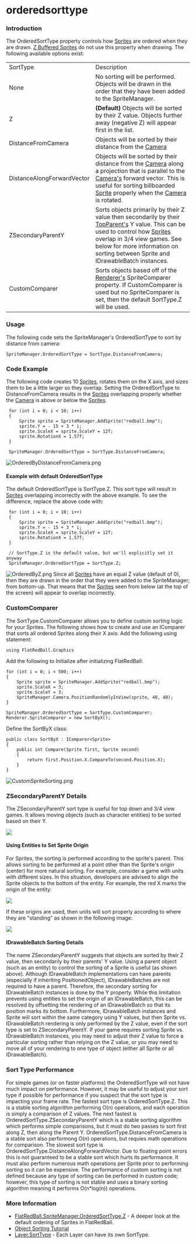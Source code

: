 # orderedsorttype

### Introduction

The OrderedSortType property controls how [Sprites](../../../../../frb/docs/index.php) are ordered when they are drawn. [Z Buffered Sprites](../../../../../frb/docs/index.php) do not use this property when drawing. The following available options exist:

|                            |                                                                                                                                                                                                                                                                                                                                                                     |
| -------------------------- | ------------------------------------------------------------------------------------------------------------------------------------------------------------------------------------------------------------------------------------------------------------------------------------------------------------------------------------------------------------------- |
| SortType                   | Description                                                                                                                                                                                                                                                                                                                                                         |
| None                       | No sorting will be performed. Objects will be drawn in the order that they have been added to the SpriteManager.                                                                                                                                                                                                                                                    |
| Z                          | **(Default)** Objects will be sorted by their Z value. Objects further away (negative Z) will appear first in the list.                                                                                                                                                                                                                                             |
| DistanceFromCamera         | Objects will be sorted by their distance from the [Camera](../../../../../frb/docs/index.php)                                                                                                                                                                                                                                                                       |
| DistanceAlongForwardVector | Objects will be sorted by their distance from the [Camera](../../../../../frb/docs/index.php) along a projection that is parallel to the [Camera's](../../../../../frb/docs/index.php) forward vector. This is useful for sorting billboarded [Sprite](../../../../../frb/docs/index.php) properly when the [Camera](../../../../../frb/docs/index.php) is rotated. |
| ZSecondaryParentY          | Sorts objects primarily by their Z value then secondarily by their [TopParent's](../../../../../frb/docs/index.php) Y value. This can be used to control how [Sprites](../../../../../frb/docs/index.php) overlap in 3/4 view games. See below for more information on sorting between Sprite and IDrawableBatch instances.                                         |
| CustomComparer             | Sorts objects based off of the [Renderer's](../../../../../frb/docs/index.php) SpriteComparer property. If CustomComparer is used but no SpriteComparer is set, then the default SortType.Z will be used.                                                                                                                                                           |

### Usage

The following code sets the SpriteManager's OrderedSortType to sort by distance from camera:

```
SpriteManager.OrderedSortType = SortType.DistanceFromCamera;
```

### Code Example

The following code creates 10 [Sprites](../../../../../frb/docs/index.php), rotates them on the X axis, and sizes them to be a little larger so they overlap. Setting the OrderedSortType to DistanceFromCamera results in the [Sprites](../../../../../frb/docs/index.php) overlapping properly whether the [Camera](../../../../../frb/docs/index.php) is above or below the [Sprites](../../../../../frb/docs/index.php).

```
 for (int i = 0; i < 10; i++)
 {
     Sprite sprite = SpriteManager.AddSprite("redball.bmp");
     sprite.Y = - 15 + 3 * i;
     sprite.ScaleX = sprite.ScaleY = 12f;
     sprite.RotationX = 1.57f;
 }

 SpriteManager.OrderedSortType = SortType.DistanceFromCamera;
```

![OrderedByDistanceFromCamera.png](../../../../../media/migrated_media-OrderedByDistanceFromCamera.png)

#### Example with default OrderedSortType

The default OrderedSortType is SortType.Z. This sort type will result in [Sprites](../../../../../frb/docs/index.php) overlapping incorrectly with the above example. To see the difference, replace the above code with:

```
 for (int i = 0; i < 10; i++)
 {
     Sprite sprite = SpriteManager.AddSprite("redball.bmp");
     sprite.Y = - 15 + 3 * i;
     sprite.ScaleX = sprite.ScaleY = 12f;
     sprite.RotationX = 1.57f;
 }

 // SortType.Z is the default value, but we'll explicitly set it anyway
 SpriteManager.OrderedSortType = SortType.Z;
```

![OrderedByZ.png](../../../../../media/migrated_media-OrderedByZ.png) Since all [Sprites](../../../../../frb/docs/index.php) have an equal Z value (default of 0), then they are drawn in the order that they were added to the SpriteManager; from bottom-up. That means that the [Sprites](../../../../../frb/docs/index.php) seen from below (at the top of the screen) will appear to overlap incorrectly.

### CustomComparer

The SortType.CustomComparer allows you to define custom sorting logic for your Sprites. The following shows how to create and use an IComparer that sorts all ordered Sprites along their X axis: Add the following using statement:

```
using FlatRedBall.Graphics
```

Add the following to Initialize after initializing FlatRedBall:

```
for (int i = 0; i < 500; i++)
{
    Sprite sprite = SpriteManager.AddSprite("redball.bmp");
    sprite.ScaleX = 3;
    sprite.ScaleY = 3;
    SpriteManager.Camera.PositionRandomlyInView(sprite, 40, 40);
}

SpriteManager.OrderedSortType = SortType.CustomComparer;
Renderer.SpriteComparer = new SortByX();
```

Define the SortByX class:

```
public class SortByX : IComparer<Sprite>
{
    public int Compare(Sprite first, Sprite second)
    {
        return first.Position.X.CompareTo(second.Position.X);
    }
}
```

![CustomSpriteSorting.png](../../../../../media/migrated_media-CustomSpriteSorting.png)

### ZSecondaryParentY Details

The ZSecondaryParentY sort type is useful for top down and 3/4 view games. It allows moving objects (such as character entities) to be sorted based on their Y.

![](../../../../../media/2017-04-img_58dfc9a83a342.png)

#### Using Entities to Set Sprite Origin

For Sprites, the sorting is performed according to the sprite's parent. This allows sorting to be performed at a point other than the Sprite's origin (center) for more natural sorting. For example, consider a game with units with different sizes. In this situation, developers are advised to align the Sprite objects to the bottom of the entity. For example, the red X marks the origin of the entity:

![](../../../../../media/2017-04-img_58dfce31e94be.png)

If these origins are used, then units will sort properly according to where they are "standing" as shown in the following image:

![](../../../../../media/2017-04-img_58dfd1e3d11d0.png)

#### IDrawableBatch Sorting Details

The name ZSecondaryParentY suggests that objects are sorted by their Z value, then secondarily by their parents' Y value. Using a parent object (such as an entity) to control the sorting of a Sprite is useful (as shown above). Although IDrawableBatch implementations can have parents (especially if inheriting PositionedObject), IDrawableBatches are not required to have a parent. Therefore, the secondary sorting for IDrawableBatch instances is done by the Y property. While this limitation prevents using entities to set the origin of an IDrawableBatch, this can be resolved by offsetting the rendering of an IDrawableBatch so that its position marks its bottom. Furthermore, IDrawableBatch instances and Sprite will sort within the same category using Y values, but then Sprite vs. IDrawableBatch rendering is only performed by the Z value, even if the sort type is set to ZSecondaryParentY. If your game requires sorting Sprite vs. IDrawableBatch instances, you may need to adjust their Z value to force a particular sorting rather than relying on the Z value, or you may need to move all of your rendering to one type of object (either all Sprite or all IDrawableBatch).

### Sort Type Performance

For simple games (or on faster platforms) the OrderedSortType will not have much impact on performance. However, it may be useful to adjust your sort type if possible for performance if you suspect that the sort type is impacting your frame rate. The fastest sort type is OrderedSortType.Z. This is a stable sorting algorithm performing O(n) operations, and each operation is simply a comparison of Z values. The next fastest is OrderedSortType.ZSecondaryParentY which is a stable sorting algorithm which performs simple comparisons, but it must do two passes to sort first along Z, then along the Parent Y. OrderedSortType.DistanceFromCamera is a stable sort also performong O(n) operations, but requies math operations for comparison. The slowest sort type is OrderedSortType.DistanceAlongForwardVector. Due to floating point errors this is not guaranteed to be a stable sort which hurts its performance. It must also perform numerous math operations per Sprite prior to performing sorting so it can be expensive. The performance of custom sorting is not defined because any type of sorting can be performed in custom code; however, this type of sorting is not stable and uses a binary sorting algorithm meaning it performs O(n\*log(n)) operations.

### More Information

* [FlatRedBall.SpriteManager.OrderedSortType.Z](../../../../../frb/docs/index.php) - A deeper look at the default ordering of Sprites in FlatRedBall.
* [Object Sorting Tutorial](../../../../../frb/docs/index.php)
* [Layer.SortType](../../../../../frb/docs/index.php) - Each Layer can have its own SortType.
